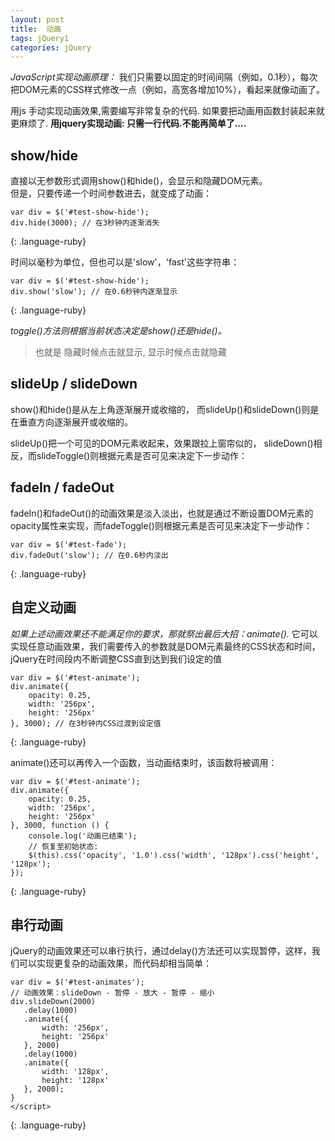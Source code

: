 ```yaml
---
layout: post
title:  动画
tags: jQuery1
categories: jQuery
---
```


*JavaScript实现动画原理：*
我们只需要以固定的时间间隔（例如，0.1秒），每次把DOM元素的CSS样式修改一点（例如，高宽各增加10%），看起来就像动画了。


用js 手动实现动画效果,需要编写非常复杂的代码.
如果要把动画用函数封装起来就更麻烦了.
**用jquery实现动画: 只需一行代码.不能再简单了....**



## show/hide
直接以无参数形式调用show()和hide()，会显示和隐藏DOM元素。  
但是，只要传递一个时间参数进去，就变成了动画：

~~~
var div = $('#test-show-hide');
div.hide(3000); // 在3秒钟内逐渐消失
~~~
{: .language-ruby}

时间以毫秒为单位，但也可以是'slow'，'fast'这些字符串：
~~~
var div = $('#test-show-hide');
div.show('slow'); // 在0.6秒钟内逐渐显示
~~~
{: .language-ruby}


*toggle()方法则根据当前状态决定是show()还是hide()。*
> 也就是 隐藏时候点击就显示, 显示时候点击就隐藏



## slideUp / slideDown

show()和hide()是从左上角逐渐展开或收缩的，
而slideUp()和slideDown()则是在垂直方向逐渐展开或收缩的。

slideUp()把一个可见的DOM元素收起来，效果跟拉上窗帘似的，
slideDown()相反，而slideToggle()则根据元素是否可见来决定下一步动作：



## fadeIn / fadeOut
fadeIn()和fadeOut()的动画效果是淡入淡出，也就是通过不断设置DOM元素的opacity属性来实现，而fadeToggle()则根据元素是否可见来决定下一步动作：
~~~
var div = $('#test-fade');
div.fadeOut('slow'); // 在0.6秒内淡出
~~~
{: .language-ruby}




## 自定义动画
*如果上述动画效果还不能满足你的要求，那就祭出最后大招：animate().*
它可以实现任意动画效果，我们需要传入的参数就是DOM元素最终的CSS状态和时间，jQuery在时间段内不断调整CSS直到达到我们设定的值


~~~
var div = $('#test-animate');
div.animate({
    opacity: 0.25,
    width: '256px',
    height: '256px'
}, 3000); // 在3秒钟内CSS过渡到设定值
~~~
{: .language-ruby}


animate()还可以再传入一个函数，当动画结束时，该函数将被调用：

~~~
var div = $('#test-animate');
div.animate({
    opacity: 0.25,
    width: '256px',
    height: '256px'
}, 3000, function () {
    console.log('动画已结束');
    // 恢复至初始状态:
    $(this).css('opacity', '1.0').css('width', '128px').css('height', '128px');
});
~~~
{: .language-ruby}




## 串行动画
jQuery的动画效果还可以串行执行，通过delay()方法还可以实现暂停，这样，我们可以实现更复杂的动画效果，而代码却相当简单：

~~~
var div = $('#test-animates');
// 动画效果：slideDown - 暂停 - 放大 - 暂停 - 缩小
div.slideDown(2000)
   .delay(1000)
   .animate({
       width: '256px',
       height: '256px'
   }, 2000)
   .delay(1000)
   .animate({
       width: '128px',
       height: '128px'
   }, 2000);
}
</script>
~~~
{: .language-ruby}


















